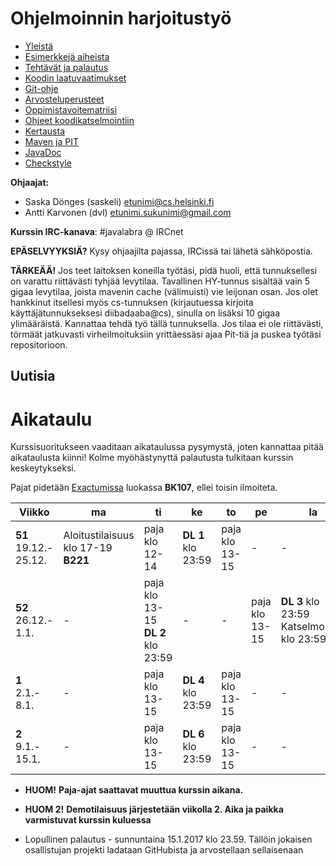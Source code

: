 # Ohjelmoinnin harjoitustyö
* [Yleistä](ohjeet/Yleista.md)
* [Esimerkkejä aiheista](ohjeet/Esimerkkeja-aiheista.md)
* [Tehtävät ja palautus](ohjeet/Tehtavat-ja-palautus.md)
* [Koodin laatuvaatimukset](ohjeet/Koodin-laatuvaatimukset.md)
* [Git-ohje](ohjeet/Git-ohje.md)
* [Arvosteluperusteet](ohjeet/Arvosteluperusteet.md)
* [Oppimistavoitematriisi](http://www.cs.helsinki.fi/courses/58160/matriisi)
* [Ohjeet koodikatselmointiin](ohjeet/Koodikatselmointi.md)
* [Kertausta](ohjeet/Kertausta.md)
* [Maven ja PIT](ohjeet/Maven-ja-PIT.md)
* [JavaDoc](ohjeet/JavaDoc.md)
* [Checkstyle](ohjeet/Checkstyle.md)

**Ohjaajat:**
* Saska Dönges (saskeli) etunimi@cs.helsinki.fi
* Antti Karvonen (dvl) etunimi.sukunimi@gmail.com

**Kurssin IRC-kanava**:
\#javalabra @ IRCnet

**EPÄSELVYYKSIÄ?** Kysy ohjaajilta pajassa, IRCissä tai lähetä sähköpostia.

**TÄRKEÄÄ!** Jos teet laitoksen koneilla työtäsi, pidä huoli, että tunnuksellesi on varattu riittävästi tyhjää levytilaa. Tavallinen HY-tunnus sisältää vain 5 gigaa levytilaa, joista mavenin cache (välimuisti) vie leijonan osan. Jos olet hankkinut itsellesi myös cs-tunnuksen (kirjautuessa kirjoita käyttäjätunnukseksesi diibadaaba@cs), sinulla on lisäksi 10 gigaa ylimääräistä. Kannattaa tehdä työ tällä tunnuksella. Jos tilaa ei ole riittävästi, törmäät jatkuvasti virheilmoituksiin yrittäessäsi ajaa Pit-tiä ja puskea työtäsi repositorioon. 

## Uutisia

# Aikataulu

Kurssisuoritukseen vaaditaan aikataulussa pysymystä, joten kannattaa pitää aikataulusta kiinni! Kolme myöhästynyttä palautusta tulkitaan kurssin keskeytykseksi.

Pajat pidetään [Exactumissa](http://www.helsinki.fi/teknos/opetustilat/kumpula/gh2b/default.htm) luokassa **BK107**, ellei toisin ilmoiteta.

| Viikko | ma | ti | ke | to | pe | la | su |
| --- | --- | --- | --- | --- | --- | --- | --- |
| **51** <br> 19.12.-<br>25.12. | Aloitustilaisuus<br>klo 17-19 **B221** | paja klo 12-14 | **DL 1** klo 23:59 | paja klo 13-15 | - | - | - |
| **52** <br> 26.12.-<br>1.1. | - | paja klo 13-15 <br/> **DL 2** klo 23:59 | - | - | paja klo 13-15 | **DL 3** klo 23:59<br>Katselmointi1<br> klo 23:59| - |
| **1** <br> 2.1.-<br>8.1.  | - | paja klo 13-15 | **DL 4** klo 23:59 | paja klo 13-15 | - | - | **DL 5** klo 23:59 <br>Katselmointi2<br> klo 23:59 |
| **2** <br> 9.1.-<br>15.1.  | - | paja klo 13-15 | **DL 6** klo 23:59 | paja klo 13-15 | - | - | **Loppupalautus**<br>klo 23:59 |

* **HUOM!** **Paja-ajat saattavat muuttua kurssin aikana.**

* **HUOM 2!** **Demotilaisuus järjestetään viikolla 2. Aika ja paikka varmistuvat kurssin kuluessa**

* Lopullinen palautus - sunnuntaina 15.1.2017 klo 23.59. Tällöin jokaisen osallistujan projekti ladataan GitHubista ja arvostellaan sellaisenaan
